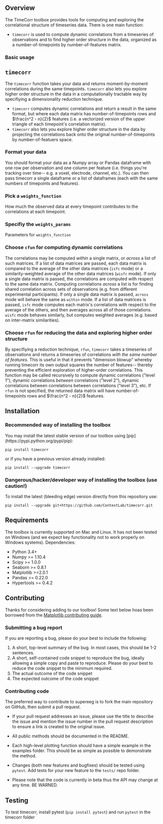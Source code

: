 <h2>Overview</h2>

The TimeCorr toolbox provides tools for computing and exploring the correlational structure of timeseries data.  There is one main function:
+ `timecorr` is used to compute dynamic correlations from a timeseries of observations and to find higher order structure in the data, organized as a number-of-timepoints by number-of-features matrix.


<h3>Basic usage</h3>


## `timecorr`
The `timecorr` function takes your data and returns moment-by-moment correlations during the same timepoints. `timecorr` also lets you explore higher order structure in the data in a computationally tractable way by specifiying a dimensionality reduction technique.
+ `timecorr` computes dynamic correlations and return a result in the same format, but where each data matrix has number-of-timepoints rows and $\frac{n^2 - n}{2}$ features (i.e. a vectorized version of the upper triangle of each timepoint's correlation matrix).
+ `timecorr` also lets you explore higher order structure in the data by projecting the correlations back onto the original number-of-timepoints by number-of-featuers space.

### Format your data
You should format your data as a Numpy array or Pandas dataframe with one row per observation and one column per feature (i.e. things you're tracking over time-- e.g. a voxel, electrode, channel, etc.).  You can then pass timecorr a single dataframe or a list of dataframes (each with the same numbers of timepoints and features).

### Pick a `weights_function`
How much the observed data at every timepoint contributes to the correlations at each timepoint.

### Specifiy the `weights_params`
Parameters for `weights_function`

### Choose `cfun` for computing dynamic correlations
The correlations may be computed _within_ a single matrix, or _across_ a list of such matrices. If a list of data matrices are passed, each data matrix is compared to the average of the other data matrices (`isfc` mode) or a similarity-weighted average of the other data matrices (`wisfc` mode).  If only a single data matrix is passed, the correlations are computed with respect to the same data matrix.
Computing correlations _across_ a list is for finding shared correlation across sets of observations (e.g. from different experimental participants).  If only a single data matrix is passed, `across` mode will behave the same as `within` mode.  If a list of data matrices is passed, `isfc` mode computes each matrix's correlations with respect to the average of the others, and then averages across all of those correlations.  `wisfc` mode behaves similarly, but computes weighted averages (e.g. based on inter-matrix similarities).

### Choose `rfun` for reducing the data and exploring higher order structure
By specifiying a reduction technique, `rfun`, `timecorr` takes a timeseries of observations and returns a timeseries of correlations _with the same number of features_. This is useful in that it prevents "dimension blowup" whereby running timecorr its own output squares the number of features-- thereby preventing the efficient exploration of higher-order correlations. This function may be called recursively to compute dynamic correlations ("level 1"), dynamic correlations _between_ correlations ("level 2"), dynamic correlations between correlations between correlations ("level 3"), etc. If `rfun` is not specified, the returned data matrix will have number-of-timepoints rows and $\frac{n^2 - n}{2}$ features.


<h2>Installation</h2>

<h3>Recommended way of installing the toolbox</h3>
You may install the latest stable version of our toolbox using [pip](https://pypi.python.org/pypi/pip):

`pip install timecorr`

or if you have a previous version already installed:

`pip install --upgrade timecorr`


<h3>Dangerous/hacker/developer way of installing the toolbox (use caution!)</h3>
To install the latest (bleeding edge) version directly from this repository use:

`pip install --upgrade git+https://github.com/ContextLab/timecorr.git`


<h2>Requirements</h2>

The toolbox is currently supported on Mac and Linux.  It has not been tested on Windows (and we expect key functionality not to work properly on Windows systems).
Dependencies:
+ Python 3.4+
+ Numpy >= 1.10.4
+ Scipy >= 1.0.0
+ Seaborn >= 0.8.1
+ Matplotlib >=2.0.1
+ Pandas >= 0.22.0
+ Hypertools >= 0.4.2



<h2>Contributing</h2>

Thanks for considering adding to our toolbox!  Some text below hoas been borrowed from the [Matplotlib contributing guide](http://matplotlib.org/devdocs/devel/contributing.html).

<h3>Submitting a bug report</h3>

If you are reporting a bug, please do your best to include the following:

1. A short, top-level summary of the bug. In most cases, this should be 1-2 sentences.
2. A short, self-contained code snippet to reproduce the bug, ideally allowing a simple copy and paste to reproduce. Please do your best to reduce the code snippet to the minimum required.
3. The actual outcome of the code snippet
4. The expected outcome of the code snippet

<h3>Contributing code</h3>

The preferred way to contribute to supereeg is to fork the main repository on GitHub, then submit a pull request.

+ If your pull request addresses an issue, please use the title to describe the issue and mention the issue number in the pull request description to ensure a link is created to the original issue.

+ All public methods should be documented in the README.

+ Each high-level plotting function should have a simple example in the examples folder. This should be as simple as possible to demonstrate the method.

+ Changes (both new features and bugfixes) should be tested using `pytest`.  Add tests for your new feature to the `tests/` repo folder.

+ Please note that the code is currently in beta thus the API may change at any time. BE WARNED.

<h2>Testing</h2>

<!-- [![Build Status](https://travis-ci.com/ContextLab/quail.svg?token=hxjzzuVkr2GZrDkPGN5n&branch=master) -->

To test timecorr, install pytest (`pip install pytest`) and run `pytest` in the timecorr folder
